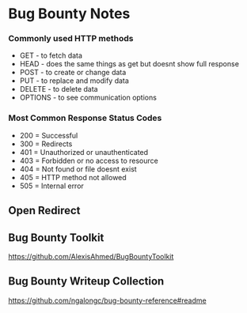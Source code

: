 # Bug Bounty Notes

### Commonly used HTTP methods
- GET - to fetch data
- HEAD - does the same things as get but doesnt show full response
- POST - to create or change data
- PUT - to replace and modify data
- DELETE - to delete data
- OPTIONS - to see communication options

### Most Common Response Status Codes
- 200 = Successful
- 300 = Redirects
- 401 = Unauthorized or unauthenticated
- 403 = Forbidden or no access to resource
- 404 = Not found or file doesnt exist
- 405 = HTTP method not allowed
- 505 = Internal error

## Open Redirect

## Bug Bounty Toolkit

https://github.com/AlexisAhmed/BugBountyToolkit

## Bug Bounty Writeup Collection
https://github.com/ngalongc/bug-bounty-reference#readme
